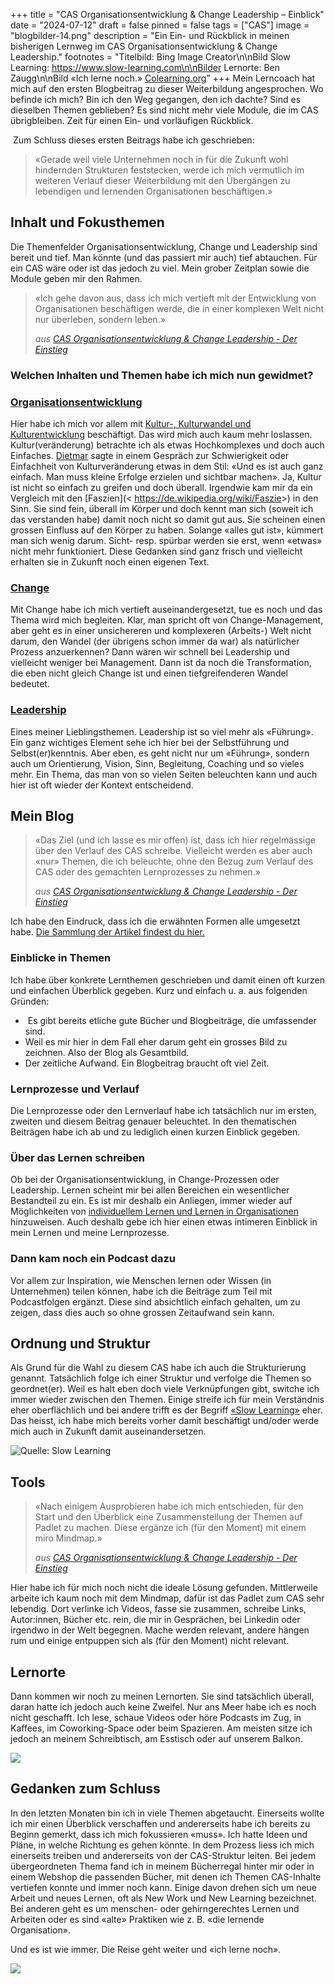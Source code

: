 +++
title = "CAS Organisationsentwicklung & Change Leadership – Einblick"
date = "2024-07-12"
draft = false
pinned = false
tags = ["CAS"]
image = "blogbilder-14.png"
description = "Ein Ein- und Rückblick in meinen bisherigen Lernweg im CAS Organisationsentwicklung & Change Leadership."
footnotes = "Titelbild: Bing Image Creator\n\nBild Slow Learning: https://www.slow-learning.com\n\nBilder Lernorte: Ben Zaugg\n\nBild «Ich lerne noch.» [Colearning.org](https://www.colearning.org)"
+++
Mein Lerncoach hat mich auf den ersten Blogbeitrag zu dieser Weiterbildung angesprochen. Wo befinde ich mich? Bin ich den Weg gegangen, den ich dachte? Sind es dieselben Themen geblieben? Es sind nicht mehr viele Module, die im CAS übrigbleiben. Zeit für einen Ein- und vorläufigen Rückblick.

 Zum Schluss dieses ersten Beitrags habe ich geschrieben: 

> «Gerade weil viele Unternehmen noch in für die Zukunft wohl hindernden Strukturen feststecken, werde ich mich vermutlich im weiteren Verlauf dieser Weiterbildung mit den Übergängen zu lebendigen und lernenden Organisationen beschäftigen.»

## Inhalt und Fokusthemen 

Die Themenfelder Organisationsentwicklung, Change und Leadership sind bereit und tief. Man könnte (und das passiert mir auch) tief abtauchen. Für ein CAS wäre oder ist das jedoch zu viel. Mein grober Zeitplan sowie die Module geben mir den Rahmen. 

> «Ich gehe davon aus, dass ich mich vertieft mit der Entwicklung von Organisationen beschäftigen werde, die in einer komplexen Welt nicht nur überleben, sondern leben.»
>
> *aus [CAS Organisationsentwicklung & Change Leadership - Der Einstieg](https://www.bensblog.ch/cas_organisationsentwicklung_change_leadership_dereinstieg/)*

### Welchen Inhalten und Themen habe ich mich nun gewidmet?

### [Organisationsentwicklung](https://www.bensblog.ch/tags/organisationsentwicklung/)

Hier habe ich mich vor allem mit [Kultur-, Kulturwandel und Kulturentwicklung](https://www.bensblog.ch/organisationskultur/) beschäftigt. Das wird mich auch kaum mehr loslassen. Kultur(veränderung) betrachte ich als etwas Hochkomplexes und doch auch Einfaches. [Dietmar](https://ikf.ch/de/institut/prof-dr-dietmar-treichel) sagte in einem Gespräch zur Schwierigkeit oder Einfachheit von Kulturveränderung etwas in dem Stil: «Und es ist auch ganz einfach. Man muss kleine Erfolge erzielen und sichtbar machen». Ja, Kultur ist nicht so einfach zu greifen und doch überall. Irgendwie kam mir da ein Vergleich mit den [Faszien](< <https://de.wikipedia.org/wiki/Faszie>>) in den Sinn. Sie sind fein, überall im Körper und doch kennt man sich (soweit ich das verstanden habe) damit noch nicht so damit gut aus. Sie scheinen einen grossen Einfluss auf den Körper zu haben. Solange «alles gut ist», kümmert man sich wenig darum. Sicht- resp. spürbar werden sie erst, wenn «etwas» nicht mehr funktioniert. Diese Gedanken sind ganz frisch und vielleicht erhalten sie in Zukunft noch einen eigenen Text. 

### [Change](https://www.bensblog.ch/tags/change/)

Mit Change habe ich mich vertieft auseinandergesetzt, tue es noch und das Thema wird mich begleiten. Klar, man spricht oft von Change-Management, aber geht es in einer unsichereren und komplexeren (Arbeits-) Welt nicht darum, den Wandel (der übrigens schon immer da war) als natürlicher Prozess anzuerkennen? Dann wären wir schnell bei Leadership und vielleicht weniger bei Management. Dann ist da noch die Transformation, die eben nicht gleich Change ist und einen tiefgreifenderen Wandel bedeutet. 

### [Leadership](https://www.bensblog.ch/tags/leadership/)

Eines meiner Lieblingsthemen. Leadership ist so viel mehr als «Führung». Ein ganz wichtiges Element sehe ich hier bei der Selbstführung und Selbst(er)kenntnis. Aber eben, es geht nicht nur um «Führung», sondern auch um Orientierung, Vision, Sinn, Begleitung, Coaching und so vieles mehr. Ein Thema, das man von so vielen Seiten beleuchten kann und auch hier ist oft wieder der Kontext entscheidend. 

## Mein Blog

> «Das Ziel (und ich lasse es mir offen) ist, dass ich hier regelmässige über den Verlauf des CAS schreibe. Vielleicht werden es aber auch «nur» Themen, die ich beleuchte, ohne den Bezug zum Verlauf des CAS oder des gemachten Lernprozesses zu nehmen.»
>
> *aus [CAS Organisationsentwicklung & Change Leadership - Der Einstieg](https://www.bensblog.ch/cas_organisationsentwicklung_change_leadership_dereinstieg/)*

Ich habe den Eindruck, dass ich die erwähnten Formen alle umgesetzt habe. [Die Sammlung der Artikel findest du hier. ](https://www.bensblog.ch/cas-organisationsentwicklung-change-leadership-buecher-und-blogposts/)

### Einblicke in Themen

Ich habe über konkrete Lernthemen geschrieben und damit einen oft kurzen und einfachen Überblick gegeben. Kurz und einfach u. a. aus folgenden Gründen:

*  Es gibt bereits etliche gute Bücher und Blogbeiträge, die umfassender sind.
* Weil es mir hier in dem Fall eher darum geht ein grosses Bild zu zeichnen. Also der Blog als Gesamtbild.
* Der zeitliche Aufwand. Ein Blogbeitrag braucht oft viel Zeit.

### Lernprozesse und Verlauf

Die Lernprozesse oder den Lernverlauf habe ich tatsächlich nur im ersten, zweiten und diesem Beitrag genauer beleuchtet. In den thematischen Beiträgen habe ich ab und zu lediglich einen kurzen Einblick gegeben. 

### Über das Lernen schreiben

Ob bei der Organisationsentwicklung, in Change-Prozessen oder Leadership. Lernen scheint mir bei allen Bereichen ein wesentlicher Bestandteil zu ein. Es ist mir deshalb ein Anliegen, immer wieder auf Möglichkeiten von [individuellem Lernen und Lernen in Organisationen](https://www.bensblog.ch/tags/lernen/) hinzuweisen. Auch deshalb gebe ich hier einen etwas intimeren Einblick in mein Lernen und meine Lernprozesse. 

### Dann kam noch ein Podcast dazu

Vor allem zur Inspiration, wie Menschen lernen oder Wissen (in Unternehmen) teilen können, habe ich die Beiträge zum Teil mit Podcastfolgen ergänzt. Diese sind absichtlich einfach gehalten, um zu zeigen, dass dies auch so ohne grossen Zeitaufwand sein kann. 

<script class="podigee-podcast-player" src="https://player.podigee-cdn.net/podcast-player/javascripts/podigee-podcast-player.js" data-configuration="https://entwicklungsfreiraum-siebenminuten.podigee.io/10-neue-episode/embed?context=external"></script>

## Ordnung und Struktur

Als Grund für die Wahl zu diesem CAS habe ich auch die Strukturierung genannt. Tatsächlich folge ich einer Struktur und verfolge die Themen so geordnet(er). Weil es halt eben doch viele Verknüpfungen gibt, switche ich immer wieder zwischen den Themen. Einige streife ich für mein Verständnis eher oberflächlich und bei andere trifft es der Begriff [«Slow Learning»](https://www.slow-learning.com) eher. Das heisst, ich habe mich bereits vorher damit beschäftigt und/oder werde mich auch in Zukunft damit auseinandersetzen. 

![Quelle: Slow Learning ](blogbilder.jpg)

## Tools

> «Nach einigem Ausprobieren habe ich mich entschieden, für den Start und den Überblick eine Zusammenstellung der Themen auf Padlet zu machen. Diese ergänze ich (für den Moment) mit einem miro Mindmap.»
>
> *aus [CAS Organisationsentwicklung & Change Leadership - Der Einstieg](https://www.bensblog.ch/cas_organisationsentwicklung_change_leadership_dereinstieg/)*

Hier habe ich für mich noch nicht die ideale Lösung gefunden. Mittlerweile arbeite ich kaum noch mit dem Mindmap, dafür ist das Padlet zum CAS sehr lebendig. Dort verlinke ich Videos, fasse sie zusammen, schreibe Links, Autor:innen, Bücher etc. rein, die mir in Gesprächen, bei Linkedin oder irgendwo in der Welt begegnen. Mache werden relevant, andere hängen rum und einige entpuppen sich als (für den Moment) nicht relevant. 

## Lernorte 

Dann kommen wir noch zu meinen Lernorten. Sie sind tatsächlich überall, daran hatte ich jedoch auch keine Zweifel. Nur ans Meer habe ich es noch nicht geschafft. Ich lese, schaue Videos oder höre Podcasts im Zug, in Kaffees, im Coworking-Space oder beim Spazieren. Am meisten sitze ich jedoch an meinem Schreibtisch, am Esstisch oder auf unserem Balkon. 

![](lernorte.jpg)

## Gedanken zum Schluss

In den letzten Monaten bin ich in viele Themen abgetaucht. Einerseits wollte ich mir einen Überblick verschaffen und andererseits habe ich bereits zu Beginn gemerkt, dass ich mich fokussieren «muss». Ich hatte Ideen und Pläne, in welche Richtung es gehen könnte. In dem Prozess liess ich mich einerseits treiben und andererseits von der CAS-Struktur leiten. Bei jedem übergeordneten Thema fand ich in meinem Bücherregal hinter mir oder in einem Webshop die passenden Bücher, mit denen ich Themen CAS-Inhalte vertiefen konnte und immer noch kann. Einige davon drehen sich um neue Arbeit und neues Lernen, oft als New Work und New Learning bezeichnet. Bei anderen geht es um menschen- oder gehirngerechtes Lernen und Arbeiten oder es sind «alte» Praktiken wie z. B. «die lernende Organisation». 

Und es ist wie immer. Die Reise geht weiter und «ich lerne noch».

![](ich-lerne-noch-11x3cm-black.png)